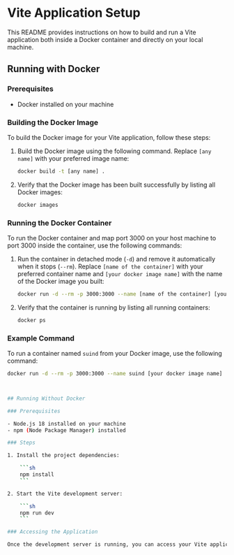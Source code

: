 # Vite Application Setup

This README provides instructions on how to build and run a Vite application both inside a Docker container and directly on your local machine.

## Running with Docker

### Prerequisites

- Docker installed on your machine

### Building the Docker Image

To build the Docker image for your Vite application, follow these steps:

1. Build the Docker image using the following command. Replace `[any name]` with your preferred image name:

    ```sh
    docker build -t [any name] .
    ```

2. Verify that the Docker image has been built successfully by listing all Docker images:

    ```sh
    docker images
    ```

### Running the Docker Container

To run the Docker container and map port 3000 on your host machine to port 3000 inside the container, use the following commands:

1. Run the container in detached mode (`-d`) and remove it automatically when it stops (`--rm`). Replace `[name of the container]` with your preferred container name and `[your docker image name]` with the name of the Docker image you built:

    ```sh
    docker run -d --rm -p 3000:3000 --name [name of the container] [your docker image name]
    ```

2. Verify that the container is running by listing all running containers:

    ```sh
    docker ps
    ```

### Example Command

To run a container named `suind` from your Docker image, use the following command:

```sh
docker run -d --rm -p 3000:3000 --name suind [your docker image name]



## Running Without Docker

### Prerequisites

- Node.js 18 installed on your machine
- npm (Node Package Manager) installed

### Steps

1. Install the project dependencies:

    ```sh
    npm install
    ```

2. Start the Vite development server:

    ```sh
    npm run dev
    ```

### Accessing the Application

Once the development server is running, you can access your Vite application in your web browser at `http://localhost:3000`.
